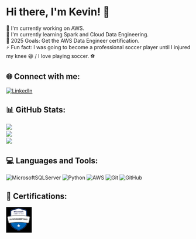 # Hi there, I'm Kevin! 👋​

🔭 I'm currently working on AWS.<br>🌱 I'm currently learning Spark and Cloud Data Engineering.<br>🥅 2025 Goals: Get the AWS Data Engineer certification.<br>⚡ Fun fact: I was going to become a professional soccer player until I injured my knee 😆​ / I love playing soccer. ⚽​


## 🌐 Connect with me:
[![LinkedIn](https://img.shields.io/badge/LinkedIn-%230077B5.svg?logo=linkedin&logoColor=white)](https://linkedin.com/in/kevintirado-k7) 


## 📊 GitHub Stats:
![](https://github-readme-stats.vercel.app/api?username=KevJosTd&theme=dark&hide_border=false&include_all_commits=true&count_private=true)<br/>
![](https://nirzak-streak-stats.vercel.app/?user=KevJosTd&theme=dark&hide_border=false)<br/>
![](https://github-readme-stats.vercel.app/api/top-langs/?username=KevJosTd&theme=dark&hide_border=false&include_all_commits=true&count_private=true&layout=compact)

## 💻 Languages and Tools:
![MicrosoftSQLServer](https://img.shields.io/badge/Microsoft%20SQL%20Server-CC2927?style=plastic&logo=microsoft%20sql%20server&logoColor=white) ![Python](https://img.shields.io/badge/python-3670A0?style=plastic&logo=python&logoColor=ffdd54) ![AWS](https://img.shields.io/badge/AWS-%23FF9900.svg?style=plastic&logo=amazon-aws&logoColor=white) ![Git](https://img.shields.io/badge/git-%23F05033.svg?style=plastic&logo=git&logoColor=white) ![GitHub](https://img.shields.io/badge/github-%23121011.svg?style=plastic&logo=github&logoColor=white)

## 🏅 Certifications:

<img src = "/Images/AzureFundamentals.png" width = "70" height = "70" alt = "Azure Fundamentals"/>


<!-- Proudly created with GPRM ( https://gprm.itsvg.in ) -->
